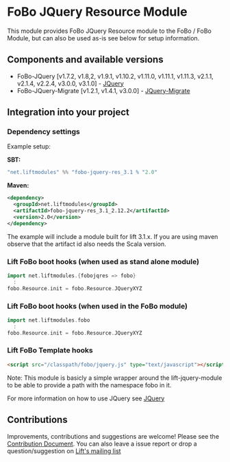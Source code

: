 # FoBo JQuery Resource Module

This module provides FoBo JQuery Resource module to the FoBo / FoBo Module, 
but can also be used as-is see below for setup information. 

## Components and available versions 

- FoBo-JQuery [v1.7.2, v1.8,2, v1.9.1, v1.10.2, v1.11.0, v1.11.1, v1.11.3, v2.1.1, v2.1.4, v2.2.4, v3.0.0, v3.1.0] - [JQuery](http://jquery.com/)
- FoBo-JQuery-Migrate [v1.2.1, v1.4.1, v3.0.0] - [JQuery-Migrate](https://github.com/jquery/jquery-migrate/)

## Integration into your project 

### Dependency settings

Example setup:

**SBT:**
```scala
"net.liftmodules" %% "fobo-jquery-res_3.1 % "2.0"
```
**Maven:**
```xml
<dependency>
  <groupId>net.liftmodules</groupId>
  <artifactId>fobo-jquery-res_3.1_2.12.2</artifactId>
  <version>2.0</version>
</dependency>
```
The example will include a module built for lift 3.1.x. 
If you are using maven observe that the artifact id also needs the Scala version.

### Lift FoBo boot hooks (when used as stand alone module)
```scala
import net.liftmodules.{fobojqres => fobo} 
  :
fobo.Resource.init = fobo.Resource.JQueryXYZ
```    
### Lift FoBo boot hooks (when used in the FoBo module)
```scala
import net.liftmodules.fobo 
  :
fobo.Resource.init = fobo.Resource.JQueryXYZ
```    
### Lift FoBo Template hooks
```html
<script src="/classpath/fobo/jquery.js" type="text/javascript"></script>
```    
Note: This module is basicly a simple wrapper around the lift-jquery-module to be able to provide a path with the namespace fobo in it.

For more information on how to use JQuery see [JQuery](http://jquery.com/)

## Contributions

Improvements, contributions and suggestions are welcome! 
Please see the [Contribution Document](https://github.com/karma4u101/FoBo/blob/master/CONTRIBUTING.md). 
You can also leave a issue report or drop a question/suggestion on [Lift's mailing list](http://groups.google.com/group/liftweb/) 
